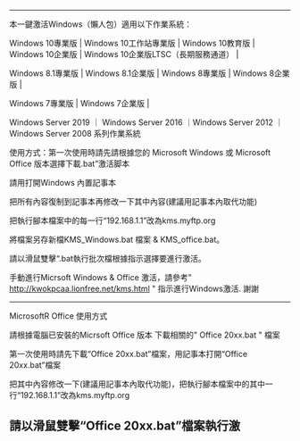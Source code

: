 --------------------------------------------------------------------------------------------------------------------------
本一鍵激活Windows（懶人包）適用以下作業系統：

Windows 10專業版  | Windows 10工作站專業版 | Windows 10教育版 | Windows 10企業版 | Windows 10企業版LTSC（長期服務通道） |

Windows 8.1專業版 | Windows 8.1企業版     | Windows 8專業版  | Windows 8企業版  | 

Windows 7專業版   | Windows 7企業版       |

Windows Server 2019  ｜ Windows Server 2016 ｜Windows Server 2012 ｜Windows Server 2008 系列作業系統

使用方式：第一次使用時請先請根據您的 Microsoft Windows 或 Microsoft Office 版本選擇下載.bat”激活脚本

請用打開Windows 內置記事本

把所有內容復制到記事本再修改一下其中內容(建議用記事本內取代功能)

把執行腳本檔案中的每一行“192.168.1.1”改為kms.myftp.org 

將檔案另存新檔KMS_Windows.bat 檔案 & KMS_office.bat。
 
請以滑鼠雙擊“.bat執行批次檔根據指示選擇要進行激活。

手動進行Micrsoft Windows & Office 激活，請參考" http://kwokpcaa.lionfree.net/kms.html " 指示進行Windows激活. 謝謝

--------------------------------------------------------------------------------------------------------------------------
MicrosoftR Office 使用方式

請根據電腦已安裝的Micrsoft Office 版本 下載相關的" Office 20xx.bat " 檔案

第一次使用時請先下載“Office 20xx.bat”檔案，用記事本打開“Office 20xx.bat”檔案

把其中內容修改一下(建議用記事本內取代功能)，把執行腳本檔案中的其中一行“192.168.1.1”改為kms.myftp.org 

請以滑鼠雙擊“Office 20xx.bat”檔案執行激
-------------------------------------------------------------------------------------------------------------------------
